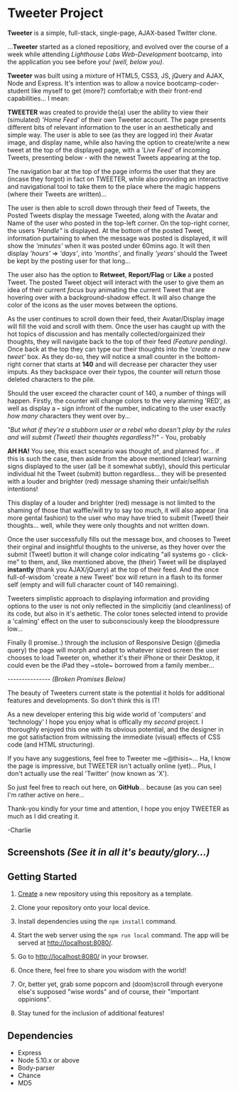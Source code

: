 # Tweeter Project

**Tweeter** is a simple, full-stack, single-page, AJAX-based Twitter clone. 

...**Tweeter** started as a cloned repositiory, and evolved over the course of a week while attending *Lighthouse Labs Web-Development* bootcamp, into the application you see before you! *(well, below you)*. 

**Tweeter** was built using a mixture of HTML5, CSS3, JS, jQuery and AJAX, Node and Express. It's intention was to allow a novice bootcamp-coder-student like myself to get (more?) comfortab;e with their front-end capabilities... I mean:

**TWEETER** was created to provide the(a) user the ability to view their (simulated) *'Home Feed'* of their own Tweeter account. The page presents different bits of relevant information to the user in an aesthetically and simple way. The user is able to see (as they are logged in) their Avatar image, and display name, while also having the option to create/write a new tweet at the top of the displayed page, with a *'Live Feed'* of incoming Tweets, presenting below - with the newest Tweets appearing at the top. 

The navigation bar at the top of the page informs the user that they are (incase they forgot) in fact on TWEETER, while also providing an interactive and navigational tool to take them to the place where the magic happens (where their Tweets are written)...

The user is then able to scroll down through their feed of Tweets, the Posted Tweets display the message Tweeted, along with the Avatar and Name of the user who posted in the top-left corner. On the top-right corner, the users *'Handle"* is displayed. At the bottom of the posted Tweet, information purtaining to when the message was posted is displayed, it will show the *'minutes'* when it was posted under 60mins ago. It will then display *'hours'* => *'days'*, into *'months'*, and finally *'years'* should the Tweet be kept by the posting user for that long...

The user also has the option to **Retweet**, **Report/Flag** or **Like** a posted Tweet. The posted Tweet object will interact with the user to give them an idea of their current *focus* buy animating the current Tweet that are hovering over with a background-shadow effect. It will also change the color of the icons as the user moves between the options. 

As the user continues to scroll down their feed, their Avatar/Display image will fill the void and scroll with them. Once the user has caught up with the hot topics of discussion and has mentally collected/orgainized their thoughts, they will navigate back to the top of their feed *(Feature pending)*. Once back at the top they can type our their thoughts into the *'create a new tweet'* box. As they do-so, they will notice a small counter in the bottom-right corner that starts at **140** and will decrease per character they user imputs. As they backspace over their typos, the counter will return those deleted characters to the pile. 

Should the user exceed the character count of 140, a number of things will happen. Firstly, the counter will change colors to the very alarming 'RED', as well as display a **-** sign infront of the number, indicating to the user exactly *how many* characters they went over by... 

*"But what if they're a stubborn user or a rebel who doesn't play by the rules and will submit (Tweet) their thoughts regardless?!"* 
                  - You, probably

**AH HA!** You see, this exact scenario was thought of, and planned for... if this is such the case, then aside from the above mentioned (clear) warning signs displayed to the user (all be it somewhat subtly), should this perticular individual hit the Tweet (submit) button regardless... they will be presented with a louder and brighter (red) message shaming their unfair/selfish intentions! 

This display of a louder and brighter (red) message is not limited to the shaming of those that waffle/will try to say too much, it will also appear (ina more gental fashion) to the user who may have tried to submit (Tweet) their thoughts... well, while they were only thoughts and not written down.

Once the user successfully fills out the message box, and chooses to Tweet their orginal and insightful thoughts to the universe, as they hover over the submit (Tweet) button it will change color indicating "all systems go - click-me" to them, and, like mentioned above, the (their) Tweet will be displayed **instantly** (thank you AJAX/jQuery) at the top of their feed. And the once full-of-wisdom 'create a new Tweet' box will return in a flash to its former self (empty and will full character count of 140 remaining).

Tweeters simplistic approach to displaying information and providing options to the user is not only reflected in the simplicitiy (and cleanliness) of its code, but also in it's aethetic. The color tones selected intend to provide a 'calming' effect on the user to subconsciously keep the bloodpressure low...

Finally (I promise..) through the inclusion of Responsive Design (@media query) the page will morph and adapt to whatever sized screen the user chooses to load Tweeter on, whether it's their iPhone or their Desktop, it could even be the iPad they ~stole~ borrowed from a family member...

--------------- *(Broken Promises Below)*

The beauty of Tweeters current state is the potential it holds for additional features and developments. So don't think this is IT!

As a new developer entering this big wide world of 'computers' and 'technology' I hope you enjoy what is offically my *second* project. I thoroughly enjoyed this one with its obvious potential, and the designer in me got satisfaction from witnissing the immediate (visual) effects of CSS code (and HTML structuring). 

If you have any suggestions, feel free to Tweeter me ~@thisis~... Ha, I know the page is impressive, but TWEETER isn't actually online (yet)... 
Plus, I don't actually use the real 'Twitter' (now known as 'X').

So just feel free to reach out here, on **GitHub**... because (as you can see) I'm rather active on here...

Thank-you kindly for your time and attention, I hope you enjoy TWEETER as much as I did creating it.

-Charlie


## Screenshots *(See it in all it's beauty/glory...)*




## Getting Started

1. [Create](https://docs.github.com/en/repositories/creating-and-managing-repositories/creating-a-repository-from-a-template) a new repository using this repository as a template.
2. Clone your repository onto your local device.
3. Install dependencies using the `npm install` command.
3. Start the web server using the `npm run local` command. The app will be served at <http://localhost:8080/>.
4. Go to <http://localhost:8080/> in your browser.

5. Once there, feel free to share you wisdom with the world! 
6. Or, better yet, grab some popcorn and (doom)scroll through everyone else's supposed "wise words" and of course, their "important oppinions".

7. Stay tuned for the inclusion of additional features!


## Dependencies

- Express
- Node 5.10.x or above
- Body-parser
- Chance
- MD5